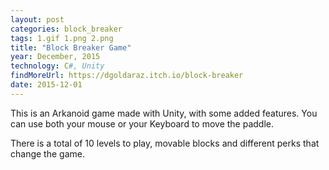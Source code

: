 ```yaml
---
layout: post
categories: block_breaker
tags: 1.gif 1.png 2.png
title: "Block Breaker Game"
year: December, 2015
technology: C#, Unity 
findMoreUrl: https://dgoldaraz.itch.io/block-breaker
date: 2015-12-01
---
```


This is an Arkanoid game made with Unity, with some added features. You can use both your mouse or your Keyboard to move the paddle.

There is a total of 10 levels to play, movable blocks and different perks that change the game.
